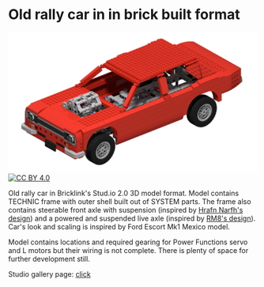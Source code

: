 # Old rally car in in brick built format

![Alt text](studio/old_rally_car.png?raw=true "Title")
[![CC BY 4.0][cc-by-shield]][cc-by]

[cc-by]: http://creativecommons.org/licenses/by/4.0/
[cc-by-shield]: https://img.shields.io/badge/License-CC%20BY%204.0-lightgrey.svg

Old rally car in Bricklink's Stud.io 2.0 3D model format. Model contains TECHNIC frame with outer shell built out of SYSTEM parts. The frame also contains steerable front axle with suspension (inspired by [Hrafn Narfh's design](https://www.flickr.com/photos/100476839@N08/albums/72157644206213174)) and a powered and suspended live axle (inspired by [RM8's design](https://www.flickr.com/photos/86089499@N04/albums/72157687288924502)). Car's look and scaling is inspired by Ford Escort Mk1 Mexico model.

Model contains locations and required gearing for Power Functions servo and L motors but their wiring is not complete. There is plenty of space for further development still.

Studio gallery page: [click](https://www.bricklink.com/v3/studio/design.page?idModel=187541)

